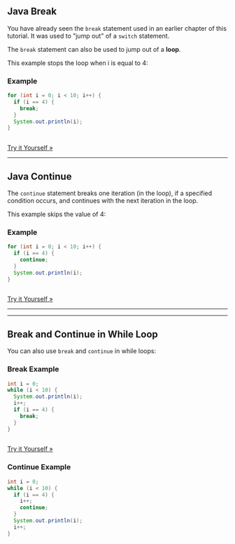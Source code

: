 ## Java Break

You have already seen the `break` statement used in an earlier chapter of this tutorial. It was used to "jump out" of a `switch` statement.

The `break` statement can also be used to jump out of a **loop**.

This example stops the loop when i is equal to 4:

### Example

```java
for (int i = 0; i < 10; i++) {
  if (i == 4) {
    break;
  }
  System.out.println(i);
}
 
```

[Try it Yourself »](https://www.w3schools.com/java/tryjava.asp?filename=demo_break)

---

## Java Continue

The `continue` statement breaks one iteration (in the loop), if a specified condition occurs, and continues with the next iteration in the loop.

This example skips the value of 4:

### Example

```java
for (int i = 0; i < 10; i++) {
  if (i == 4) {
    continue;
  }
  System.out.println(i);
}
 
```

[Try it Yourself »](https://www.w3schools.com/java/tryjava.asp?filename=demo_continue)

---

---

## Break and Continue in While Loop

You can also use `break` and `continue` in while loops:

### Break Example

```java
int i = 0;
while (i < 10) {
  System.out.println(i);
  i++;
  if (i == 4) {
    break;
  }
}
 
```

[Try it Yourself »](https://www.w3schools.com/java/tryjava.asp?filename=demo_break_while)

### Continue Example

```java
int i = 0;
while (i < 10) {
  if (i == 4) {
    i++;
    continue;
  }
  System.out.println(i);
  i++;
}
```